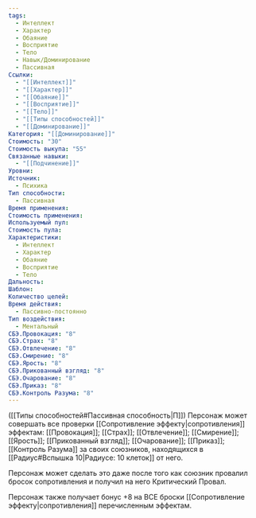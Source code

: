 ```yaml
---
tags:
  - Интеллект
  - Характер
  - Обаяние
  - Восприятие
  - Тело
  - Навык/Доминирование
  - Пассивная
Ссылки:
  - "[[Интеллект]]"
  - "[[Характер]]"
  - "[[Обаяние]]"
  - "[[Восприятие]]"
  - "[[Тело]]"
  - "[[Типы способностей]]"
  - "[[Доминирование]]"
Категория: "[[Доминирование]]"
Стоимость: "30"
Стоимость выкупа: "55"
Связанные навыки:
  - "[[Подчинение]]"
Уровни: 
Источник:
  - Психика
Тип способности:
  - Пассивная
Время применения: 
Стоимость применения: 
Используемый пул: 
Стоимость пула: 
Характеристики:
  - Интеллект
  - Характер
  - Обаяние
  - Восприятие
  - Тело
Дальность: 
Шаблон: 
Количество целей: 
Время действия:
  - Пассивно-постоянно
Тип воздействия:
  - Ментальный
СБЭ.Провокация: "8"
СБЭ.Страх: "8"
СБЭ.Отвлечение: "8"
СБЭ.Смирение: "8"
СБЭ.Ярость: "8"
СБЭ.Прикованный взгляд: "8"
СБЭ.Очарование: "8"
СБЭ.Приказ: "8"
СБЭ.Контроль Разума: "8"
---
```

([[Типы способностей#Пассивная способность|П]]) Персонаж может совершать все проверки [[Сопротивление эффекту|сопротивления]] эффектам: [[Провокация]]; [[Страх]]; [[Отвлечение]]; [[Смирение]]; [[Ярость]]; [[Прикованный взгляд]]; [[Очарование]]; [[Приказ]]; [[Контроль Разума]] за своих союзников, находящихся в [[Радиус#Вспышка 10|Радиусе: 10 клеток]] от него.

Персонаж может сделать это даже после того как союзник провалил бросок сопротивления и получил на него Критический Провал. 

Персонаж также получает бонус +8 на ВСЕ броски [[Сопротивление эффекту|сопротивления]] перечисленным эффектам. 